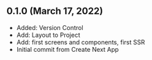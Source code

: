 ## 0.1.0 (March 17, 2022)
  - Added: Version Control
  - Add: Layout to Project
  - Add: first screens and components, first SSR
  - Initial commit from Create Next App

